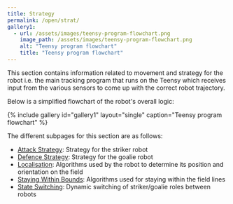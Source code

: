 ```yaml
---
title: Strategy
permalink: /open/strat/
gallery1:
  - url: /assets/images/teensy-program-flowchart.png
    image_path: /assets/images/teensy-program-flowchart.png
    alt: "Teensy program flowchart"
    title: "Teensy program flowchart"
---
```


This section contains information related to movement and strategy for the robot i.e. the main tracking program that runs on the Teensy which receives input from the various sensors to come up with the correct robot trajectory.

Below is a simplified flowchart of the robot's overall logic:

{% include gallery id="gallery1" layout="single" caption="Teensy program flowchart" %}

The different subpages for this section are as follows:

- [Attack Strategy](/open/strat/attack/): Strategy for the striker robot
- [Defence Strategy](/open/strat/defence/): Strategy for the goalie robot
- [Localisation](/open/strat/localistion/): Algorithms used by the robot to determine its position and orientation on the field
- [Staying Within Bounds](/open/strat/staying/): Algorithms used for staying within the field lines
- [State Switching](/open/strat/state/): Dynamic switching of striker/goalie roles between robots
